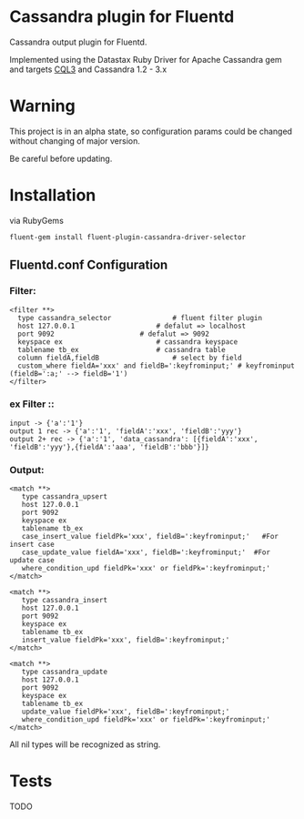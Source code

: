 # Cassandra plugin for Fluentd

Cassandra output plugin for Fluentd.

Implemented using the Datastax Ruby Driver for Apache Cassandra gem and targets [CQL3](https://docs.datastax.com/en/cql/3.3/)
and Cassandra 1.2 - 3.x

# Warning

This project is in an alpha state, so configuration params could be changed without changing of major version.

Be careful before updating.

# Installation

via RubyGems

    fluent-gem install fluent-plugin-cassandra-driver-selector

## Fluentd.conf Configuration
### Filter:
    <filter **>
      type cassandra_selector				# fluent filter plugin
      host 127.0.0.1					# defalut => localhost
      port 9092						# defalut => 9092
      keyspace ex						# cassandra keyspace
      tablename tb_ex					# cassandra table
      column fieldA,fieldB					# select by field
      custom_where fieldA='xxx' and fieldB=':keyfrominput;'	# keyfrominput (fieldB=':a;' --> fieldB='1')
    </filter>
    
### ex Filter ::
    input -> {'a':'1'}
    output 1 rec -> {'a':'1', 'fieldA':'xxx', 'fieldB':'yyy'}
    output 2+ rec -> {'a':'1', 'data_cassandra': [{fieldA':'xxx', 'fieldB':'yyy'},{fieldA':'aaa', 'fieldB':'bbb'}]}
    
### Output:    
    <match **>
       type cassandra_upsert
       host 127.0.0.1
       port 9092
       keyspace ex
       tablename tb_ex
       case_insert_value fieldPk='xxx', fieldB=':keyfrominput;'   #For insert case
       case_update_value fieldA='xxx', fieldB=':keyfrominput;'  #For update case
       where_condition_upd fieldPk='xxx' or fieldPk=':keyfrominput;'
    </match>
    
    <match **>
       type cassandra_insert
       host 127.0.0.1
       port 9092
       keyspace ex
       tablename tb_ex
       insert_value fieldPk='xxx', fieldB=':keyfrominput;'
    </match>
    
    <match **>
       type cassandra_update
       host 127.0.0.1
       port 9092
       keyspace ex
       tablename tb_ex
       update_value fieldPk='xxx', fieldB=':keyfrominput;'
       where_condition_upd fieldPk='xxx' or fieldPk=':keyfrominput;'
    </match>
All nil types will be recognized as string.
    
# Tests

TODO
